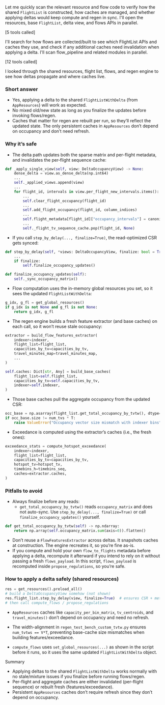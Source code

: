 Let me quickly scan the relevant resource and flow code to verify how the shared `FlightList` is constructed, how caches are managed, and whether applying deltas would keep compute and regen in sync. I'll open the resources, base `FlightList`, delta view, and flows APIs in parallel.

[5 tools called]

I'll search for how flows are collected/built to see which FlightList APIs and caches they use, and check if any additional caches need invalidation when applying a delta. I'll scan flow_pipeline and related modules in parallel.

[12 tools called]

I looked through the shared resources, flight list, flows, and regen engine to see how deltas propagate and where caches live.

### Short answer
- Yes, applying a delta to the shared `FlightListWithDelta` (from `AppResources`) will work as expected.
- No mixed old/new state as long as you finalize the updates before invoking flows/regen.
- Caches that matter for regen are rebuilt per run, so they’ll reflect the updated state. The only persistent caches in `AppResources` don’t depend on occupancy and don’t need refresh.

### Why it’s safe
- The delta path updates both the sparse matrix and per-flight metadata, and invalidates the per‑flight sequence cache:
```51:82:/mnt/d/project-tailwind/src/project_tailwind/stateman/flight_list_with_delta.py
def _apply_single_view(self, view: DeltaOccupancyView) -> None:
    dense_delta = view.as_dense_delta(np.int64)
    ...
    self._applied_views.append(view)
    ...
    for flight_id, intervals in view.per_flight_new_intervals.items():
        ...
        self.clear_flight_occupancy(flight_id)
        ...
        self.add_flight_occupancy(flight_id, column_indices)
        ...
        self.flight_metadata[flight_id]["occupancy_intervals"] = canonical_intervals
        ...
        self._flight_tv_sequence_cache.pop(flight_id, None)
```
- If you call `step_by_delay(..., finalize=True)`, the read-optimized CSR gets synced:
```29:44:/mnt/d/project-tailwind/src/project_tailwind/stateman/flight_list_with_delta.py
def step_by_delay(self, *views: DeltaOccupancyView, finalize: bool = True) -> None:
    ...
    if finalize:
        self.finalize_occupancy_updates()
```
```516:522:/mnt/d/project-tailwind/src/project_tailwind/optimize/eval/flight_list.py
def finalize_occupancy_updates(self):
    self._sync_occupancy_matrix()
```
- Flow computation uses the in-memory global resources you set, so it sees the updated `FlightListWithDelta`:
```60:63:/mnt/d/project-tailwind/src/parrhesia/api/flows.py
g_idx, g_fl = get_global_resources()
if g_idx is not None and g_fl is not None:
    return g_idx, g_fl
```
- The regen engine builds a fresh feature extractor (and base caches) on each call, so it won’t reuse stale occupancy:
```212:219:/mnt/d/project-tailwind/src/parrhesia/flow_agent35/regen/engine.py
extractor = build_flow_features_extractor(
    indexer=indexer,
    flight_list=flight_list,
    capacities_by_tv=capacities_by_tv,
    travel_minutes_map=travel_minutes_map,
    ...
)
```
```101:109:/mnt/d/project-tailwind/src/parrhesia/metaopt/feats/flow_features.py
self.caches: Dict[str, Any] = build_base_caches(
    flight_list=self.flight_list,
    capacities_by_tv=self.capacities_by_tv,
    indexer=self.indexer,
)
```
- Those base caches pull the aggregate occupancy from the updated CSR:
```53:58:/mnt/d/project-tailwind/src/parrhesia/metaopt/base_caches.py
occ_base = np.asarray(flight_list.get_total_occupancy_by_tvtw(), dtype=np.float64)
if occ_base.size != num_tvs * T:
    raise ValueError("Occupancy vector size mismatch with indexer bins")
```
- Exceedance is computed using the extractor’s caches (i.e., the fresh ones):
```226:233:/mnt/d/project-tailwind/src/parrhesia/flow_agent35/regen/engine.py
exceedance_stats = compute_hotspot_exceedance(
    indexer=indexer,
    flight_list=flight_list,
    capacities_by_tv=capacities_by_tv,
    hotspot_tv=hotspot_tv,
    timebins_h=timebins_seq,
    caches=extractor.caches,
)
```

### Pitfalls to avoid
- Always finalize before any reads:
  - `get_total_occupancy_by_tvtw()` reads `occupancy_matrix` and does not auto-sync. Use `step_by_delay(..., finalize=True)` or call `finalize_occupancy_updates()` yourself.
```367:375:/mnt/d/project-tailwind/src/project_tailwind/optimize/eval/flight_list.py
def get_total_occupancy_by_tvtw(self) -> np.ndarray:
    return np.array(self.occupancy_matrix.sum(axis=0)).flatten()
```
- Don’t reuse a `FlowFeaturesExtractor` across deltas. It snapshots caches at construction. The engine recreates it, so you’re fine as-is.
- If you compute and hold your own `flow_to_flights` metadata before applying a delta, recompute it afterward if you intend to rely on it without passing a fresh `flows_payload`. In this script, `flows_payload` is recomputed inside `propose_regulations`, so you’re safe.

### How to apply a delta safely (shared resources)
```python
res = get_resources().preload_all()
# build a DeltaOccupancyView somehow (not shown)
res.flight_list.step_by_delay(view, finalize=True)  # ensures CSR + metadata are current
# then call compute_flows / propose_regulations
```

- `AppResources` caches like `capacity_per_bin_matrix`, `tv_centroids`, and `travel_minutes()` don’t depend on occupancy and need no refresh.

- The width-alignment in `regen_test_bench_custom_tvtw.py` ensures `num_tvtws == V*T`, preventing base-cache size mismatches when building features/exceedance.

- `compute_flows` uses `set_global_resources(...)` as shown in the script before it runs, so it uses the same updated `FlightListWithDelta` object.

Summary
- Applying deltas to the shared `FlightListWithDelta` works normally with no stale/mixture issues if you finalize before running flows/regen.
- Per-flight and aggregate caches are either invalidated (per-flight sequence) or rebuilt fresh (features/exceedance).
- Persistent `AppResources` caches don’t require refresh since they don’t depend on occupancy.